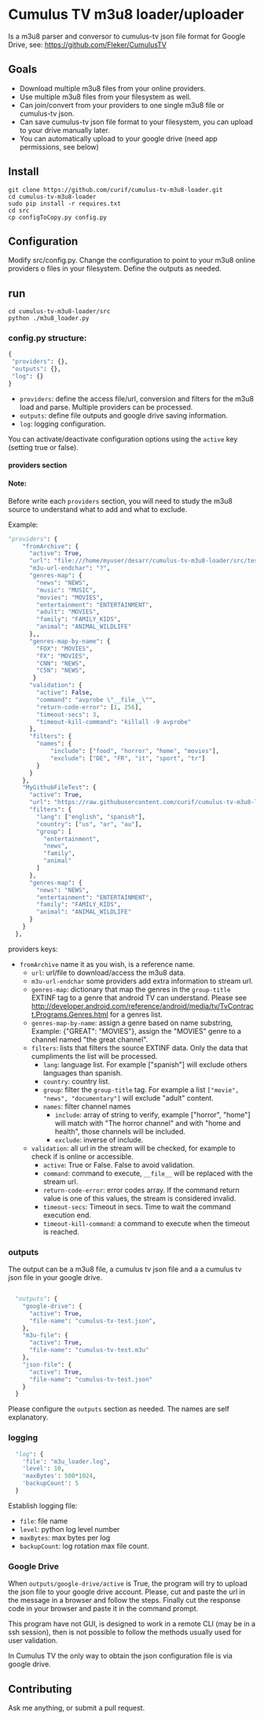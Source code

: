# Cumulus TV m3u8 loader/uploader

Is a m3u8 parser and conversor to cumulus-tv json file format for Google Drive, see: https://github.com/Fleker/CumulusTV 

## Goals

* Download multiple m3u8 files from your online providers.
* Use multiple m3u8 files from your filesystem as well.
* Can join/convert from your providers to one single m3u8 file or cumulus-tv json.
* Can save cumulus-tv json file format to your filesystem, you can upload to your drive manually later.
* You can automatically upload to your google drive (need app permissions, see below)

## Install

    git clone https://github.com/curif/cumulus-tv-m3u8-loader.git
    cd cumulus-tv-m3u8-loader
    sudo pip install -r requires.txt 
    cd src
    cp configToCopy.py config.py

## Configuration

Modify src/config.py. Change the configuration to point to your m3u8 online providers o files in your filesystem.
Define the outputs as needed.

## run
    
    cd cumulus-tv-m3u8-loader/src
    python ./m3u8_loader.py

### config.py structure:

``` python
{ 
 "providers": {},
 "outputs": {},
 "log": {}
}
```

* `providers`: define the access file/url, conversion and filters for the m3u8 load and parse. Multiple providers can be processed.
* `outputs`: define file outputs and google drive saving information.
* `log`: logging configuration.

You can activate/deactivate configuration options using the `active` key (setting true or false).

#### providers section

#### Note:

Before write each `providers` section, you will need to study the m3u8 source to understand what to add and what to exclude.

Example:

``` python
"providers": {
    "fromArchive": {
      "active": True,
      "url": "file:///home/myuser/desarr/cumulus-tv-m3u8-loader/src/test.m3u",
      "m3u-url-endchar": "?",
      "genres-map": {
        "news": "NEWS",
        "music": "MUSIC",
        "movies": "MOVIES",
        "entertainment": "ENTERTAINMENT",
        "adult": "MOVIES",
        "family": "FAMILY_KIDS",
        "animal": "ANIMAL_WILDLIFE"
      },,
      "genres-map-by-name": {
        "FOX": "MOVIES",
        "FX": "MOVIES",
        "CNN": "NEWS",
        "C5N": "NEWS",
       }
      "validation": {
        "active": False,
        "command": "avprobe \"__file__\"",
        "return-code-error": [1, 256],
        "timeout-secs": 3,
        "timeout-kill-command": "killall -9 avprobe"
      },
      "filters": {
        "names": {
            "include": ["food", "horror", "home", "movies"],
            "exclude": ["DE", "FR", "it", "sport", "tr"]
        }
      }
    },
    "MyGithubFileTest": {
      "active": True,
      "url": "https://raw.githubusercontent.com/curif/cumulus-tv-m3u8-loader/develop/src/test.m3u",
      "filters": {
        "lang": ["english", "spanish"],
        "country": ["us", "ar", "au"],
        "group": [
          "entertainment",
          "news",
          "family",
          "animal"
        ]
      },
      "genres-map": {
        "news": "NEWS",
        "entertainment": "ENTERTAINMENT",
        "family": "FAMILY_KIDS",
        "animal": "ANIMAL_WILDLIFE"
      }
    }
  },
```

providers keys:

* `fromArchive` name it as you wish, is a reference name.
  * `url`: url/file to download/access the m3u8 data.
  * `m3u-url-endchar` some providers add extra information to stream url.
  * `genres-map`: dictionary that map the genres in the `group-title` EXTINF tag to a genre that android TV can understand. Please see http://developer.android.com/reference/android/media/tv/TvContract.Programs.Genres.html for a genres list.
  * `genres-map-by-name`: assign a genre based on name substring, Example: {"GREAT": "MOVIES"}, assign the "MOVIES" genre to a channel named "the great channel".
  * `filters`: lists that filters the source EXTINF data. Only the data that cumpliments the list will be processed.
    * `lang`: language list. For example ["spanish"] will exclude others languages than spanish.
    * `country`: country list.
    * `group`: filter the `group-title` tag. For example a list `["movie", "news", "documentary"]` will exclude "adult" content.
    * `names`: filter channel names
      * `include`: array of string to verify, example ["horror", "home"] will match with "The horror channel" and with "home and health", those channels will be included.
      * `exclude`: inverse of include.
  * `validation`: all url in the stream will be checked, for example to check if is online or accessible.
    * `active`: True or False. False to avoid validation.
    * `command`: command to execute, `__file__` will be replaced with the stream url.
    * `return-code-error`: error codes array. If the command return value is one of this values, the stream is considered invalid.
    * `timeout-secs`: Timeout in secs. Time to wait the command execution end.
    * `timeout-kill-command`: a command to execute when the timeout is reached.

### outputs

The output can be a m3u8 file, a cumulus tv json file and a a cumulus tv json file in your google drive.

```python

  "outputs": {
    "google-drive": {
      "active": True,
      "file-name": "cumulus-tv-test.json",
    },
    "m3u-file": {
      "active": True,
      "file-name": "cumulus-tv-test.m3u"
    },
    "json-file": {
      "active": True,
      "file-name": "cumulus-tv-test.json"
    }
  }
  ```
  
Please configure the `outputs` section as needed. The names are self explanatory.

### logging

```python
  "log": {
    'file': "m3u_loader.log",
    'level': 10,
    'maxBytes': 500*1024,
    'backupCount': 5
  }
```

Establish logging file:

  * `file`: file name
  * `level`: python log level number
  * `maxBytes`: max bytes per log
  * `backupCount`: log rotation max file count.

### Google Drive

When `outputs/google-drive/active` is True, the program will try to upload the json file to your google drive account.
Please, cut and paste the url in the message in a browser and follow the steps. Finally cut the response code in your browser and paste it in the command prompt.

This program have not GUI, is designed to work in a remote CLI (may be in a ssh session), then is not possible to follow the methods usually used for user validation.

In Cumulus TV the only way to obtain the json configuration file is via google drive.

## Contributing

Ask me anything, or submit a pull request.

